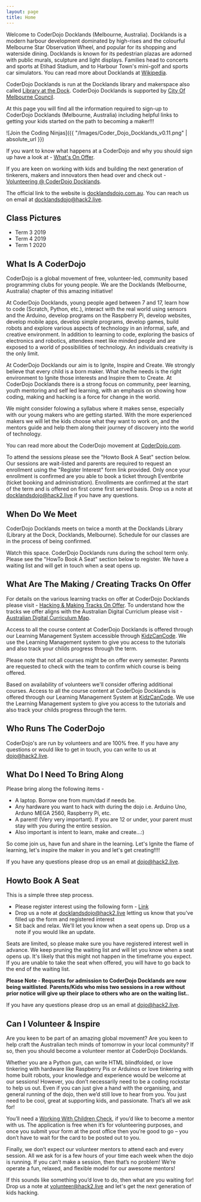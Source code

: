 ```yaml
---
layout: page
title: Home
---
```


Welcome to CoderDojo Docklands (Melbourne, Australia). Docklands is a modern harbour development dominated by high-rises and the colourful Melbourne Star Observation Wheel, and popular for its shopping and waterside dining. Docklands is known for its pedestrian plazas are adorned with public murals, sculpture and light displays. Families head to concerts and sports at Etihad Stadium, and to Harbour Town's mini-golf and sports car simulators. You can read more about Docklands at [Wikipedia](https://en.wikipedia.org/wiki/Docklands,_Victoria). 

CoderDojo Docklands is run at the Docklands library and makerspace also called [Library at the Dock](https://www.melbourne.vic.gov.au/community/hubs-bookable-spaces/the-dock/library-at-the-dock/Pages/library-at-the-dock.aspx). CoderDojo Docklands is supported by [City Of Melbourne Council](https://www.melbourne.vic.gov.au/about-council/Pages/about-council.aspx).

At this page you will find all the information required to sign-up to CoderDojo Docklands (Melbourne, Australia) including helpful links to getting your kids started on the path to becoming a maker!!!

![Join the Coding Ninjas]({{ "/Images/Coder_Dojo_Docklands_v0.11.png" | absolute_url }})

If you want to know what happens at a CoderDojo and why you should sign up have a look at - [What's On Offer](https://github.com/tangowhisky37/CoderDojo/blob/master/Docs_For_Print/Prosepective_Attendee.pdf). 

If you are keen on working with kids and building the next generation of tinkerers, makers and innovators then head over and check out - [Volunteering @ CoderDojo Docklands](https://github.com/tangowhisky37/CoderDojo/blob/master/Docs_For_Print/Prospective_Mentor.pdf).

The official link to the website is [docklandsdojo.com.au](http://docklandsdojo.com.au). You can reach us on email at docklandsdojo@hack2.live.

## Class Pictures

- Term 3 2019
- Term 4 2019
- Term 1 2020

## What Is A CoderDojo

CoderDojo is a global movement of free, volunteer-led, community based programming clubs for young people. We are the Docklands (Melbourne, Australia) chapter of this amazing initiative!

At CoderDojo Docklands, young people aged between 7 and 17, learn how to code (Scratch, Python, etc.), interact with the real world using sensors and the Arduino, develop programs on the Raspberry Pi, develop websites, develop mobile apps, develop simple programs, develop games, build robots and explore various aspects of technology in an informal, safe, and creative environment. In addition to learning to code, exploring the basics of electronics and robotics, attendees meet like minded people and are exposed to a world of possibilities of technology. An individuals creativity is the only limit.

At CoderDojo Docklands our aim is to Ignite, Inspire and Create. We strongly believe that every child is a born  maker. What she/he needs is the right environment to Ignite those interests and Inspire them to Create. At CoderDojo Docklands there is a strong focus on community, peer learning, youth mentoring and self led learning, with an emphasis on showing how coding, making and hacking is a force for change in the world.

We might consider folowing a syllabus where it makes sense, especially with our young makers who are getting started. With the more experienced makers we will let the kids choose what they want to work on, and the mentors guide and help them along their journey of discovery into the world of technology. 

You can read more about the CoderDojo movement at [CoderDojo.com](https://coderdojo.com/about/).

To attend the sessions please see the "Howto Book A Seat" section below. Our sessions are wait-listed and parents are required to request an enrollment using the "Register Interest" form link provided. Only once your enrollment is confirmed are you able to book a ticket through Eventbrite (ticket booking and administration). Enrollments are confirmed at the start of the term and is offered on first come first served basis. Drop us a note at docklandsdojo@hack2.live if you have any questions.

## When Do We Meet

CoderDojo Docklands meets on twice a month at the Docklands Library (Library at the Dock, Docklands, Melbourne). Schedule for our classes are in the process of being confirmed. 

Watch this space. CoderDojo Docklands runs during the school term only. Please see the "HowTo Book A Seat" section below to register. We have a waiting list and will get in touch when a seat opens up.

## What Are The Making / Creating Tracks On Offer

For details on the various learning tracks on offer at CoderDojo Docklands please visit - [Hacking & Making Tracks On Offer](https://tangowhisky37.github.io/CoderDojo/Pages/Hacking-Making-Tracks). To understand how the tracks we offer aligns with the Australian Digital Curriclum please visit - [Australian Digital Curriculum Map](https://www.codeclubau.org/curriculum/overview.html).

Access to all the course content at CoderDojo Docklands is offered through our Learning Management System accessible through [KidzCanCode](https://learning.kidzcancode.com). We use the Learning Management system to give you access to the tutorials and also track your childs progress through the term.

Please note that not all courses might be on offer every semester. Parents are requested to check with the team to confirm which course is being offered.

Based on availability of volunteers we'll consider offering additional courses. Access to all the course content at CoderDojo Docklands is offered through our Learning Management System at [KidzCanCode](https://learning.kidzcancode.com). We use the Learning Management system to give you access to the tutorials and also track your childs progress through the term.

## Who Runs The CoderDojo

CoderDojo's are run by volunteers and are 100% free. If you have any questions or would like to get in touch, you can write to us at dojo@hack2.live.

## What Do I Need To Bring Along

Please bring along the following items -

- A laptop. Borrow one from mum/dad if needs be.
- Any hardware you want to hack with during the dojo i.e. Arduino Uno, Arduno MEGA 2560, Raspberry Pi, etc.
- A parent! (Very very important). If you are 12 or under, your parent must stay with you during the entire session.
- Also important is intent to learn, make and create...:)

So come join us, have fun and share in the learning. Let's Ignite the flame of learning, let's inspire the maker in you and let's get creating!!!!

If you have any questions please drop us an email at dojo@hack2.live.

## Howto Book A Seat

This is a simple three step process.

* Please register interest using the following form - [Link](https://docs.google.com/forms/d/1-iLtbGpd-GwMmVb9FfJ-iOgdm7DQdXnJbzjUeGFQdlE/)
* Drop us a note at docklandsdojo@hack2.live letting us know that you've filled up the form and registered interest
* Sit back and relax. We'll let you know when a seat opens up. Drop us a note if you would like an update.  

Seats are limited, so please make sure you have registered interest well in advance. We keep pruning the waiting list and will let you know when a seat opens up. It's likely that this might not happen in the timeframe you expect. If you are unable to take the seat when offered, you will have to go back to the end of the waiting list. 

**Please Note - Requests for admission to CoderDojo Docklands are now being waitlisted**. **Parents/Kids who miss two sessions in a row without prior notice will give up their place to others who are on the waiting list.**.

If you have any questions please drop us an email at dojo@hack2.live.

## Can I Volunteer & Inspire

Are you keen to be part of an amazing global movement? Are you keen to help craft the Australian tech minds of tomorrow in your local community? If so, then you should become a volunteer mentor at CoderDojo Docklands.

Whether you are a Python gun, can write HTML blindfolded, or love tinkering with hardware like Raspberry Pis or Arduinos or love tinkering with home built robots, your knowledge and experience would be welcome at our sessions! However, you don’t necessarily need to be a coding rockstar to help us out. Even if you can just give a hand with the organising, and general running of the dojo, then we’d still love to hear from you. You just need to be cool, great at supporting kids, and passionate. That’s all we ask for!

You’ll need a [Working With Children Check](http://www.workingwithchildren.vic.gov.au/), if you’d like to become a mentor with us. The application is free when it’s for volunteering purposes, and once you submit your form at the post office then you’re good to go – you don’t have to wait for the card to be posted out to you.

Finally, we don’t expect our volunteer mentors to attend each and every session. All we ask for is a few hours of your time each week when the dojo is running. If you can’t make a session, then that’s no problem! We’re operate a fun, relaxed, and flexible model for our awesome mentors!

If this sounds like something you’d love to do, then what are you waiting for! Drop us a note at volunteer@hack2.live and let's get the next generation of kids hacking.
